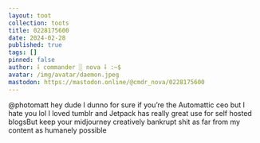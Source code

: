 ```yaml
---
layout: toot
collection: toots
title: 0228175600
date: 2024-02-28
published: true
tags: []
pinned: false
author: ⸸ commander ░ nova ⸸ :~$
avatar: /img/avatar/daemon.jpeg
mastodon: https://mastodon.online/@cmdr_nova/0228175600
---
```


@photomatt hey dude I dunno for sure if you’re the Automattic ceo but I hate you lol I loved tumblr and Jetpack has really great use for self hosted blogsBut keep your midjourney creatively bankrupt shit as far from my content as humanely possible
